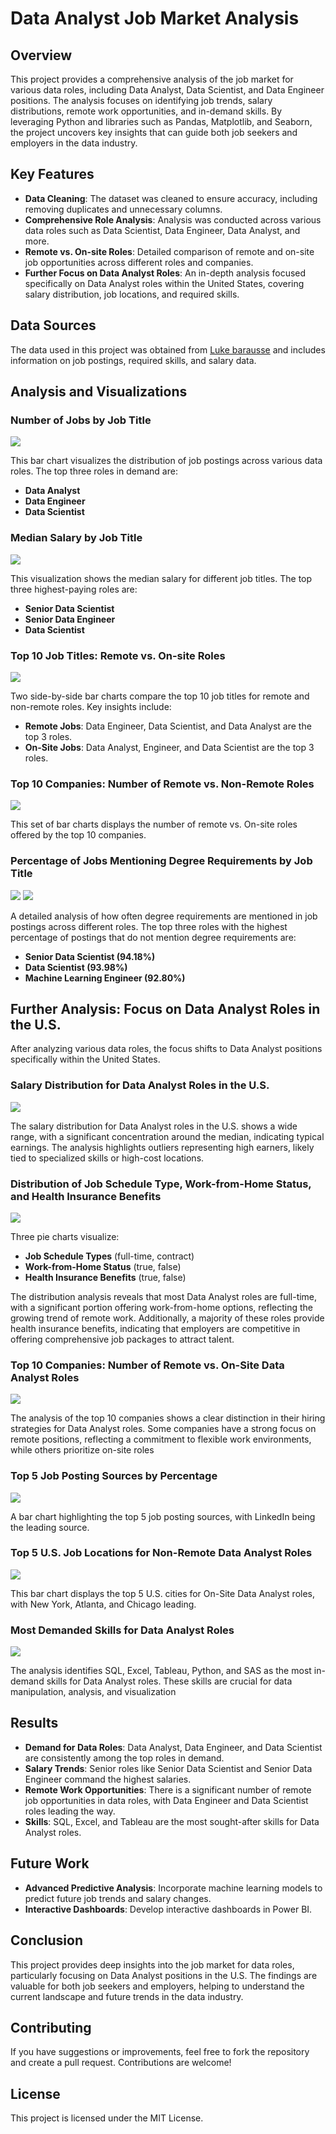 # Data Analyst Job Market Analysis

## Overview
This project provides a comprehensive analysis of the job market for various data roles, including Data Analyst, Data Scientist, and Data Engineer positions. The analysis focuses on identifying job trends, salary distributions, remote work opportunities, and in-demand skills. By leveraging Python and libraries such as Pandas, Matplotlib, and Seaborn, the project uncovers key insights that can guide both job seekers and employers in the data industry.


## Key Features
- **Data Cleaning**: The dataset was cleaned to ensure accuracy, including removing duplicates and unnecessary columns.
- **Comprehensive Role Analysis**: Analysis was conducted across various data roles such as Data Scientist, Data Engineer, Data Analyst, and more.
- **Remote vs. On-site Roles**: Detailed comparison of remote and on-site job opportunities across different roles and companies.
- **Further Focus on Data Analyst Roles**: An in-depth analysis focused specifically on Data Analyst roles within the United States, covering salary distribution, job locations, and required skills.


## Data Sources
The data used in this project was obtained from  [Luke barausse](https://huggingface.co/datasets/lukebarousse/data_jobs)
 and includes information on job postings, required skills, and salary data.


## Analysis and Visualizations

### Number of Jobs by Job Title
![](https://github.com/pirsarandib/python_project_data_jobs/blob/main/image/1_number%20of%20jobs%20by%20job%20title.png)

This bar chart visualizes the distribution of job postings across various data roles. The top three roles in demand are:

- **Data Analyst**
- **Data Engineer**
- **Data Scientist**
  

### Median Salary by Job Title
![](https://github.com/pirsarandib/python_project_data_jobs/blob/main/image/2_median%20salary%20by%20job%20title.png)

This visualization shows the median salary for different job titles. The top three highest-paying roles are:

- **Senior Data Scientist**
- **Senior Data Engineer**
- **Data Scientist**
  

### Top 10 Job Titles: Remote vs. On-site Roles
![](https://github.com/pirsarandib/python_project_data_jobs/blob/main/image/3_top%20ten%20companies.png)

Two side-by-side bar charts compare the top 10 job titles for remote and non-remote roles. Key insights include:

- **Remote Jobs**: Data Engineer, Data Scientist, and Data Analyst are the top 3 roles.
- **On-Site Jobs**: Data Analyst, Engineer, and Data Scientist are the top 3 roles.



### Top 10 Companies: Number of Remote vs. Non-Remote Roles
![](https://github.com/pirsarandib/python_project_data_jobs/blob/main/image/4_top%20ten%20job%20titles.png)

This set of bar charts displays the number of remote vs. On-site roles offered by the top 10 companies.



### Percentage of Jobs Mentioning Degree Requirements by Job Title
![](https://github.com/pirsarandib/python_project_data_jobs/blob/main/image/5_1%20mentioning%20degree.jpg)
![](https://github.com/pirsarandib/python_project_data_jobs/blob/main/image/5_2%20mentioning%20degree.png)

A detailed analysis of how often degree requirements are mentioned in job postings across different roles. The top three roles with the highest percentage of postings that do not mention degree requirements are:

- **Senior Data Scientist (94.18%)**
- **Data Scientist (93.98%)**
- **Machine Learning Engineer (92.80%)**


## Further Analysis: Focus on Data Analyst Roles in the U.S.

After analyzing various data roles, the focus shifts to Data Analyst positions specifically within the United States.



### Salary Distribution for Data Analyst Roles in the U.S.
![](https://github.com/pirsarandib/python_project_data_jobs/blob/main/image/6_salary%20distribution.png)

The salary distribution for Data Analyst roles in the U.S. shows a wide range, with a significant concentration around the median, indicating typical earnings. The analysis highlights outliers representing high earners, likely tied to specialized skills or high-cost locations. 



### Distribution of Job Schedule Type, Work-from-Home Status, and Health Insurance Benefits
![](https://github.com/pirsarandib/python_project_data_jobs/blob/main/image/7_distribution%20of...%20.png)

Three pie charts visualize:

- **Job Schedule Types** (full-time, contract)
- **Work-from-Home Status** (true, false)
- **Health Insurance Benefits** (true, false)

The distribution analysis reveals that most Data Analyst roles are full-time, with a significant portion offering work-from-home options, reflecting the growing trend of remote work. Additionally, a majority of these roles provide health insurance benefits, indicating that employers are competitive in offering comprehensive job packages to attract talent.



### Top 10 Companies: Number of Remote vs. On-Site Data Analyst Roles 
![](https://github.com/pirsarandib/python_project_data_jobs/blob/main/image/8_top%2010%20companies.png)

The analysis of the top 10 companies shows a clear distinction in their hiring strategies for Data Analyst roles. Some companies have a strong focus on remote positions, reflecting a commitment to flexible work environments, while others prioritize on-site roles



### Top 5 Job Posting Sources by Percentage
![](https://github.com/pirsarandib/python_project_data_jobs/blob/main/image/9_top%205%20job%20sources.png)

A bar chart highlighting the top 5 job posting sources, with LinkedIn being the leading source.



### Top 5 U.S. Job Locations for Non-Remote Data Analyst Roles
![](https://github.com/pirsarandib/python_project_data_jobs/blob/main/image/10_top%20five%20job%20location.png)

This bar chart displays the top 5 U.S. cities for On-Site Data Analyst roles, with New York, Atlanta, and Chicago leading.



###  Most Demanded Skills for Data Analyst Roles
![](https://github.com/pirsarandib/python_project_data_jobs/blob/main/image/11_most%20demand%20skills.png)

The analysis identifies SQL, Excel, Tableau, Python, and SAS as the most in-demand skills for Data Analyst roles. These skills are crucial for data manipulation, analysis, and visualization



## Results
- **Demand for Data Roles**: Data Analyst, Data Engineer, and Data Scientist are consistently among the top roles in demand.
- **Salary Trends**: Senior roles like Senior Data Scientist and Senior Data Engineer command the highest salaries.
- **Remote Work Opportunities**: There is a significant number of remote job opportunities in data roles, with Data Engineer and Data Scientist roles leading the way.
- **Skills**: SQL, Excel, and Tableau are the most sought-after skills for Data Analyst roles.


## Future Work
- **Advanced Predictive Analysis**: Incorporate machine learning models to predict future job trends and salary changes.
- **Interactive Dashboards**: Develop interactive dashboards in Power BI.

## Conclusion
This project provides deep insights into the job market for data roles, particularly focusing on Data Analyst positions in the U.S. The findings are valuable for both job seekers and employers, helping to understand the current landscape and future trends in the data industry.


## Contributing
If you have suggestions or improvements, feel free to fork the repository and create a pull request. Contributions are welcome!


## License
This project is licensed under the MIT License. 

